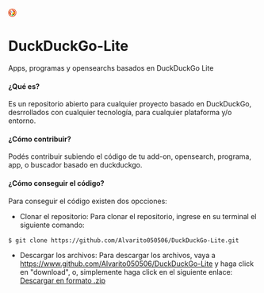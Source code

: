 ![](https://raw.githubusercontent.com/Alvarito050506/DuckDuckGo-Lite/master/docs/decoded.png) 
# DuckDuckGo-Lite
Apps, programas y opensearchs basados en DuckDuckGo Lite


#### ¿Qué es?
Es un repositorio abierto para cualquier proyecto basado en DuckDuckGo, desrrollados con cualquier tecnología, para cualquier plataforma y/o entorno.

#### ¿Cómo contribuir?
Podés contribuir subiendo el código de tu add-on, opensearch, programa, app, o buscador basado en duckduckgo.

#### ¿Cómo conseguir el código?
Para conseguir el código existen dos opcciones:
+ Clonar el repositorio: Para clonar el repositorio, ingrese en su terminal el siguiente comando:
```shell
$ git clone https://github.com/Alvarito050506/DuckDuckGo-Lite.git
```
+ Descargar los archivos: Para descargar los archivos, vaya a <https://www.github.com/Alvarito050506/DuckDuckGo-Lite> y haga click en "download", o, simplemente haga click en el siguiente enlace:   
[Descargar en formato .zip](https://github.com/Alvarito050506/DuckDuckGo-Lite/archive/master.zip)
